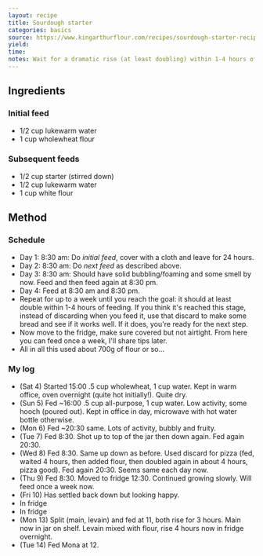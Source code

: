 ```yaml
---
layout: recipe
title: Sourdough starter
categories: basics
source: https://www.kingarthurflour.com/recipes/sourdough-starter-recipe
yield: 
time: 
notes: Wait for a dramatic rise (at least doubling) within 1-4 hours of feeding, before moving to fridge.
---
```


## Ingredients
### Initial feed
- 1/2 cup lukewarm water
- 1 cup wholewheat flour

### Subsequent feeds
- 1/2 cup starter (stirred down)
- 1/2 cup lukewarm water
- 1 cup white flour

## Method
### Schedule
- Day 1: 8:30 am: Do *initial feed*, cover with a cloth and leave for 24 hours.
- Day 2: 8:30 am: Do *next feed* as described above.
- Day 3: 8:30 am: Should have solid bubbling/foaming and some smell by now. Feed and then feed again at 8:30 pm.
- Day 4: Feed at 8:30 am and 8:30 pm.
- Repeat for up to a week until you reach the goal: it should at least double within 1-4 hours of feeding. If you think it's reached this stage, instead of discarding when you feed it, use that discard to make some bread and see if it works well. If it does, you're ready for the next step.
- Now move to the fridge, make sure covered but not airtight. From here you can feed once a week, I'll share tips later.
- All in all this used about 700g of flour or so...

### My log
- (Sat 4) Started 15:00 .5 cup wholewheat, 1 cup water. Kept in warm office, oven overnight (quite hot initially!). Quite dry.
- (Sun 5) Fed ~16:00 .5 cup all-purpose, 1 cup water. Low activity, some hooch (poured out). Kept in office in day, microwave with hot water bottle otherwise.
- (Mon 6) Fed ~20:30 same. Lots of activity, bubbly and fruity.
- (Tue 7) Fed 8:30. Shot up to top of the jar then down again. Fed again 20:30.
- (Wed 8) Fed 8:30. Same up down as before. Used discard for pizza (fed, waited 4 hours, then added flour, then doubled again in about 4 hours, pizza good). Fed again 20:30. Seems same each day now.
- (Thu 9) Fed 8:30. Moved to fridge 12:30. Continued growing slowly. Will feed once a week now.
- (Fri 10) Has settled back down but looking happy.
- In fridge
- In fridge
- (Mon 13) Split (main, levain) and fed at 11, both rise for 3 hours. Main now in jar on shelf. Levain mixed with flour, rise 4 hours now in fridge overnight.
- (Tue 14) Fed Mona at 12.
